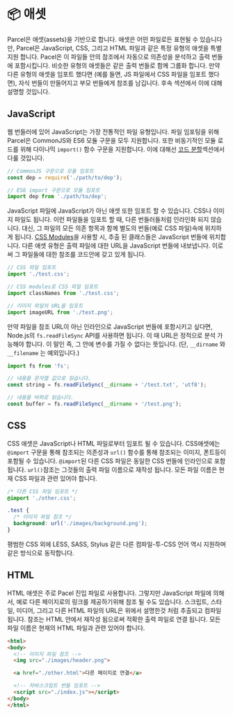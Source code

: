 # 📦 애셋

Parcel은 애셋(assets)을 기반으로 합니다. 애셋은 어떤 파일로든 표현될 수 있습니다만, Parcel은 JavaScript, CSS, 그리고 HTML 파일과 같은 특정 유형의 애셋을 특별 지원 합니다. Pacel은 이 파일들 안의 참조에서 자동으로 의존성을 분석하고 출력 번들에 포함시킵니다. 비슷한 유형의 애셋들은 같은 출력 번들로 함께 그룹화 합니다. 만약 다른 유형의 애셋을 임포트 했다면 (예를 들면, JS 파일에서 CSS 파일을 임포트 했다면), 자식 번들이 만들어지고 부모 번들에게 참조를 남깁니다. 후속 섹션에서 이에 대해 설명할 것입니다.

## JavaScript

웹 번들러에 있어 JavaScript는 가장 전통적인 파일 유형입니다. 파일 임포팅을 위해 Parcel은 CommonJS와 ES6 모듈 구문을 모두 지원합니다. 또한 비동기적인 모듈 로드를 위해 다이나믹 `import()` 함수 구문을 지원합니다. 이에 대해선 [코드 분할](code_splitting.html)섹션에서 다룰 것입니다.

```javascript
// CommonJS 구문으로 모듈 임포트
const dep = require('./path/to/dep');

// ES6 import 구문으로 모듈 임포트
import dep from './path/to/dep';
```

JavaScript 파일에 JavaScript가 아닌 애셋 또한 임포트 할 수 있습니다. CSS나 이미지 파일도 됩니다. 이런 파일들을 임포트 할 때, 다른 번들러들처럼 인라인화 되지 않습니다. 대신, 그 파일의 모든 의존 항목과 함께 별도의 번들(예로 CSS 파일)속에 위치하게 됩니다. [CSS Modules](https://github.com/css-modules/css-modules)을 사용할 시, 추출 된 클래스들은 JavaScript 번들에 위치합니다. 다른 애셋 유형은 출력 파일에 대한 URL을 JavaScript 번들에 내보냅니다. 이로써 그 파일들에 대한 참조를 코드안에 갖고 있게 됩니다.

```javascript
// CSS 파일 임포트
import './test.css';

// CSS modules로 CSS 파일 임포트
import classNames from './test.css';

// 이미지 파일의 URL을 임포트
import imageURL from './test.png';
```

만약 파일을 참조 URL이 아닌 인라인으로 JavaScript 번들에 포함시키고 싶다면, Node.js의 `fs.readFileSync` API를 사용하면 됩니다. 이 때 URL은 정적으로 분석 가능해야 합니다. 이 말인 즉, 그 안에 변수를 가질 수 없다는 뜻입니다. (단, `__dirname` 와 `__filename` 는 예외입니다.)

```javascript
import fs from 'fs';

// 내용을 문자열 값으로 읽습니다.
const string = fs.readFileSync(__dirname + '/test.txt', 'utf8');

// 내용을 버퍼로 읽습니다.
const buffer = fs.readFileSync(__dirname + '/test.png');
```

## CSS

CSS 애셋은 JavaScript나 HTML 파일로부터 임포트 될 수 있습니다. CSS애셋에는 `@import` 구문을 통해 참조되는 의존성과 `url()` 함수를 통해 참조되는 이미지, 폰트등이 포함될 수 있습니다. `@import`된 다른 CSS 파일은 동일한 CSS 번들에 인라인으로 포함됩니다. `url()`참조는 그것들의 출력 파일 이름으로 재작성 됩니다. 모든 파일 이름은 현재 CSS 파일과 관련 있어야 합니다.

```css
/* 다른 CSS 파일 임포트 */
@import './other.css';

.test {
  /* 이미지 파일 참조 */
  background: url('./images/background.png');
}
```

평범한 CSS 외에 LESS, SASS, Stylus 같은 다른 컴파일-투-CSS 언어 역시 지원하며 같은 방식으로 동작합니다.

## HTML

HTML 애셋은 주로 Pacel 진입 파일로 사용합니다. 그렇지만 JavaScript 파일에 의해서, 예로 다른 페이지로의 링크를 제공하기위해 참조 될 수도 있습니다. 스크립트, 스타일, 미디어, 그리고 다른 HTML 파일의 URL은 위에서 설명한것 처럼 추출되고 컴파일됩니다. 참조는 HTML 안에서 재작성 됨으로써 적확한 출력 파일로 연결 됩니다. 모든 파일 이름은 현재의 HTML 파일과 관련 있어야 합니다.

```html
<html>
<body>
  <!-- 이미지 파일 참조 -->
  <img src="./images/header.png">

  <a href="./other.html">다른 페이지로 연결</a>

  <!-- 자바스크립트 번들 임포트 -->
  <script src="./index.js"></script>
</body>
</html>
```
